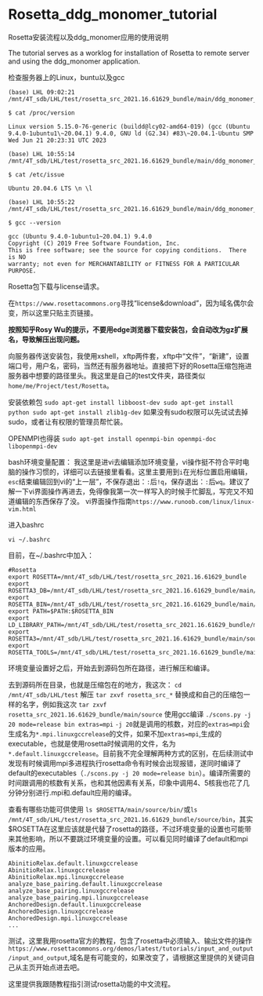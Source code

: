 # Rosetta_ddg_monomer_tutorial

Rosetta安装流程以及ddg_monomer应用的使用说明


The tutorial serves as a worklog for installation of Rosetta to remote server and using the ddg_monomer application. 

检查服务器上的Linux，buntu以及gcc
```
(base) LHL 09:02:21 /mnt/4T_sdb/LHL/test/rosetta_src_2021.16.61629_bundle/main/ddg_monomer_test/3ct7

$ cat /proc/version

Linux version 5.15.0-76-generic (buildd@lcy02-amd64-019) (gcc (Ubuntu 9.4.0-1ubuntu1\~20.04.1) 9.4.0, GNU ld (G2.34) #83\~20.04.1-Ubuntu SMP Wed Jun 21 20:23:31 UTC 2023

(base) LHL 10:55:14 /mnt/4T_sdb/LHL/test/rosetta_src_2021.16.61629_bundle/main/ddg_monomer_test/3ct7

$ cat /etc/issue

Ubuntu 20.04.6 LTS \n \l

(base) LHL 10:55:22 /mnt/4T_sdb/LHL/test/rosetta_src_2021.16.61629_bundle/main/ddg_monomer_test/3ct7

$ gcc --version

gcc (Ubuntu 9.4.0-1ubuntu1~20.04.1) 9.4.0
Copyright (C) 2019 Free Software Foundation, Inc.
This is free software; see the source for copying conditions.  There is NO
warranty; not even for MERCHANTABILITY or FITNESS FOR A PARTICULAR PURPOSE.
```

Rosetta包下载与license请求。

在``https://www.rosettacommons.org``寻找“license&download”，因为域名偶尔会变，所以这里只贴主页链接。

**按照知乎Rosy Wu的提示，不要用edge浏览器下载安装包，会自动改为gz扩展名，导致解压出现问题。**

向服务器传送安装包，我使用xshell，xftp两件套，xftp中“文件”，“新建”，设置端口号，用户名，密码，当然还有服务器地址。直接把下好的Rosetta压缩包拖进服务器中想要的路径里头。我这里是自己的test文件夹，路径类似``home/me/Project/test/Rosetta``。

安装依赖包
``
sudo apt-get install libboost-dev
sudo apt-get install python
sudo apt-get install zlib1g-dev
``
如果没有sudo权限可以先试试去掉sudo，或者让有权限的管理员帮忙装。

OPENMPI也得装
``
sudo apt-get install openmpi-bin openmpi-doc libopenmpi-dev
``

bash环境变量配置：
我这里是进vi去编辑添加环境变量，vi操作挺不符合平时电脑的操作习惯的，详细可以去链接里看看。这里主要用到``i``在光标位置启用编辑，``esc``结束编辑回到vi的“上一层”，不保存退出：``:``后``!q``，保存退出：``:``后``wq``。建议了解一下vi界面操作再进去，免得像我第一次一样写入的时候手忙脚乱，写完又不知道编辑的东西保存了没。
vi界面操作指南``https://www.runoob.com/linux/linux-vim.html``

进入bashrc
```
vi ~/.bashrc
```

目前，在~/.bashrc中加入：
```
#Rosetta
export ROSETTA=/mnt/4T_sdb/LHL/test/rosetta_src_2021.16.61629_bundle
export ROSETTA3_DB=/mnt/4T_sdb/LHL/test/rosetta_src_2021.16.61629_bundle/main/database
export ROSETTA_BIN=/mnt/4T_sdb/LHL/test/rosetta_src_2021.16.61629_bundle/main/source/bin
export PATH=$PATH:$ROSETTA_BIN
export LD_LIBRARY_PATH=/mnt/4T_sdb/LHL/test/rosetta_src_2021.16.61629_bundle/main/source/bin:$LD_LIBRARY_PATH
export ROSETTA3=/mnt/4T_sdb/LHL/test/rosetta_src_2021.16.61629_bundle/main/source
export ROSETTA_TOOLS=/mnt/4T_sdb/LHL/test/rosetta_src_2021.16.61629_bundle/main/tools
```

环境变量设置好之后，开始去到源码包所在路径，进行解压和编译。

去到源码所在目录，也就是压缩包在的地方，我这次：
``cd /mnt/4T_sdb/LHL/test``
解压
``tar zxvf rosetta_src_*`` 替换成和自己的压缩包一样的名字，例如我这次 ``tar zxvf rosetta_src_2021.16.61629_bundle/main/source``
使用gcc编译
``./scons.py -j 20 mode=release bin extras=mpi`` 
``-j 20``就是调用的核数，对应的``extras=mpi``会生成名为``*.mpi.linuxgccrelease``的文件，如果不加``extras=mpi``,生成的executable，也就是使用rosetta时候调用的文件，名为``*.default.linuxgccrelease``。目前我不完全理解两种方式的区别，在后续测试中发现有时候调用mpi多进程执行rosetta命令有时候会出现报错，遂同时编译了default的executables（``./scons.py -j 20 mode=release bin``）。编译所需要的时间跟调用的核数有关系，也和其他因素有关系，印象中调用4、5核我也花了几分钟分别进行.mpi和.default应用的编译。

查看有哪些功能可供使用
``ls $ROSETTA/main/source/bin/``或``ls /mnt/4T_sdb/LHL/test/rosetta_src_2021.16.61629_bundle/source/bin``，其实$ROSETTA在这里应该就是代替了rosetta的路径，不过环境变量的设置也可能带来其他影响，所以不要跳过环境变量的设置。可以看见同时编译了default和mpi版本的应用。
```
AbinitioRelax.default.linuxgccrelease
AbinitioRelax.linuxgccrelease
AbinitioRelax.mpi.linuxgccrelease
analyze_base_pairing.default.linuxgccrelease
analyze_base_pairing.linuxgccrelease
analyze_base_pairing.mpi.linuxgccrelease
AnchoredDesign.default.linuxgccrelease
AnchoredDesign.linuxgccrelease
AnchoredDesign.mpi.linuxgccrelease
...
```

测试，这里我用rosetta官方的教程，包含了rosetta中必须输入、输出文件的操作``https://www.rosettacommons.org/demos/latest/tutorials/input_and_output/input_and_output``,域名是有可能变的，如果改变了，请根据这里提供的关键词自己从主页开始点进去吧。

这里提供我跟随教程指引测试rosetta功能的中文流程。





